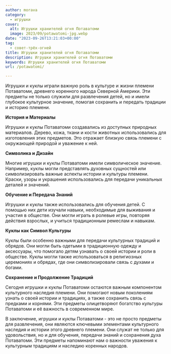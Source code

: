 ```yaml
---
author: morava
category:
  - игрушки
cover:
  alt: Игрушки хранителей огня Потаватоми
  image: 2023/09/potawatomi-jpg.webp
date: "2023-09-26T13:21:03+00:00"
tag:
  - совет-трёх-огней
title: Игрушки хранителей огня Потаватоми
description: Игрушки хранителей огня Потаватоми
keywords: Игрушки хранителей огня Потаватоми
url: /potawatomi/

---
```

Игрушки и куклы играли важную роль в культуре и жизни племени Потаватоми, древнего коренного народа Северной Америки. Эти предметы не только служили для развлечения детей, но и имели глубокое культурное значение, помогая сохранить и передать традиции и историю племени.

**История и Материалы**

Игрушки и куклы Потаватоми создавались из доступных природных материалов. Дерево, кожа, ткани и кости животных использовались для изготовления этих предметов. Это отражает близкую связь племени с окружающей природой и уважение к ней.

**Символика и Дизайн**

Многие игрушки и куклы Потаватоми имели символическое значение. Например, куклы могли представлять духовных сущностей или символизировать важные аспекты истории и культуры племени. Краски, узоры и украшения использовались для передачи уникальных деталей и значений.

**Обучение и Передача Знаний**

Игрушки и куклы также использовались для обучения детей. С помощью них дети изучали навыки, необходимые для выживания и участия в обществе. Они могли играть в ролевые игры, повторяя действия взрослых, и учиться традиционным ремеслам и навыкам.

**Куклы как Символ Культуры**

Куклы были особенно важными для передачи культурных традиций и обрядов. Они могли быть одетыми в традиционную одежду и аксессуары, что помогало детям узнавать о своей истории и роли в обществе. Куклы могли также использоваться в религиозных церемониях и обрядах, где они символизировали связь с духами и богами.

**Сохранение и Продолжение Традиций**

Сегодня игрушки и куклы Потаватоми остаются важным компонентом культурного наследия племени. Они помогают новым поколениям узнать о своей истории и традициях, а также сохранить связь с предками и корнями. Эти предметы олицетворяют богатство культуры Потаватоми и её важность в современном мире.

В заключение, игрушки и куклы Потаватоми \- это не просто предметы для развлечения, они являются ключевыми элементами культурного наследия и истории этого древнего племени. Они служат не только для удовольствия, но и для обучения, передачи знаний и сохранения духа Потаватоми. Эти предметы напоминают нам о важности уважения к культурным традициям и наследию коренных народов.
